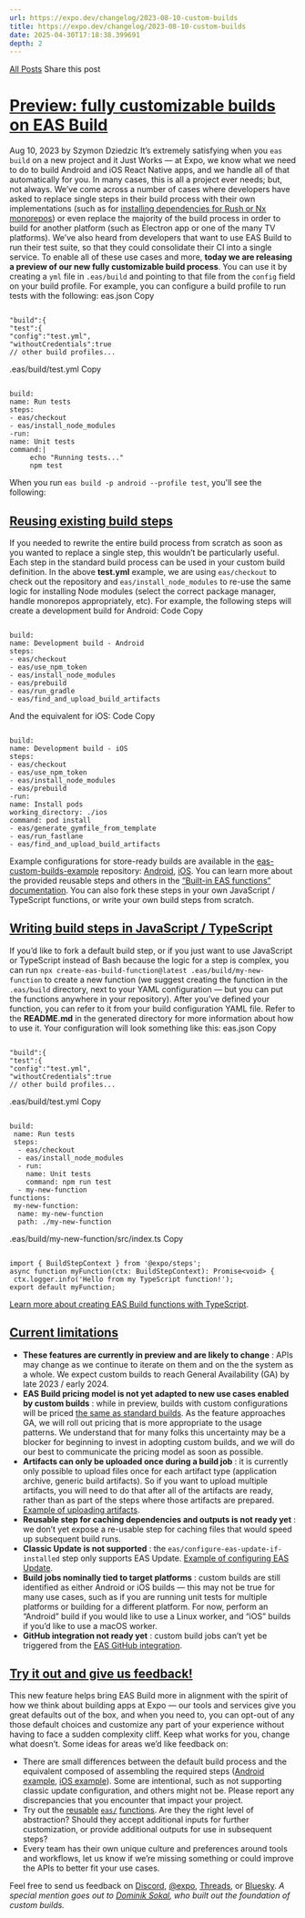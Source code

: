```yaml
---
url: https://expo.dev/changelog/2023-08-10-custom-builds
title: https://expo.dev/changelog/2023-08-10-custom-builds
date: 2025-04-30T17:18:38.399691
depth: 2
---
```


[All Posts](https://expo.dev/changelog)
Share this post
# [Preview: fully customizable builds on EAS Build](https://expo.dev/changelog/2023-08-10-custom-builds)
Aug 10, 2023 by
Szymon Dziedzic
It’s extremely satisfying when you `eas build` on a new project and it Just Works — at Expo, we know what we need to do to build Android and iOS React Native apps, and we handle all of that automatically for you. In many cases, this is all a project ever needs; but, not always.
We’ve come across a number of cases where developers have asked to replace single steps in their build process with their own implementations (such as for [installing dependencies for Rush or Nx monorepos](https://expo.canny.io/feature-requests/p/eas-custom-install-command)) or even replace the majority of the build process in order to build for another platform (such as Electron app or one of the many TV platforms). We’ve also heard from developers that want to use EAS Build to run their test suite, so that they could consolidate their CI into a single service.
To enable all of these use cases and more, **today we are releasing a preview of our new fully customizable build process**. You can use it by creating a `yml` file in `.eas/build` and pointing to that file from the `config` field on your build profile. For example, you can configure a build profile to run tests with the following:
eas.json
Copy
```

"build":{
"test":{
"config":"test.yml",
"withoutCredentials":true
// other build profiles...

```

.eas/build/test.yml
Copy
```

build:
name: Run tests
steps:
- eas/checkout
- eas/install_node_modules
-run:
name: Unit tests
command:|
     echo "Running tests..."
     npm test

```

When you run `eas build -p android --profile test`, you'll see the following:
## [Reusing existing build steps ](https://expo.dev/changelog/2023-08-10-custom-builds#reusing-existing-build-steps)
If you needed to rewrite the entire build process from scratch as soon as you wanted to replace a single step, this wouldn’t be particularly useful. Each step in the standard build process can be used in your custom build definition. In the above **test.yml** example, we are using `eas/checkout` to check out the repository and `eas/install_node_modules` to re-use the same logic for installing Node modules (select the correct package manager, handle monorepos appropriately, etc).
For example, the following steps will create a development build for Android:
Code
Copy
```

build:
name: Development build - Android
steps:
- eas/checkout
- eas/use_npm_token
- eas/install_node_modules
- eas/prebuild
- eas/run_gradle
- eas/find_and_upload_build_artifacts

```

And the equivalent for iOS:
Code
Copy
```

build:
name: Development build - iOS
steps:
- eas/checkout
- eas/use_npm_token
- eas/install_node_modules
- eas/prebuild
-run:
name: Install pods
working_directory: ./ios
command: pod install
- eas/generate_gymfile_from_template
- eas/run_fastlane
- eas/find_and_upload_build_artifacts

```

Example configurations for store-ready builds are available in the [eas-custom-builds-example](https://github.com/expo/eas-custom-builds-example/) repository: [Android](https://github.com/expo/eas-custom-builds-example/blob/main/.eas/build/production-build-android.yml), [iOS](https://github.com/expo/eas-custom-builds-example/blob/main/.eas/build/production-build-ios.yml).
You can learn more about the provided reusable steps and others in the [“Built-in EAS functions” documentation](https://docs.expo.dev/custom-builds/schema/#built-in-eas-functions). You can also fork these steps in your own JavaScript / TypeScript functions, or write your own build steps from scratch.
## [Writing build steps in JavaScript / TypeScript ](https://expo.dev/changelog/2023-08-10-custom-builds#writing-build-steps-in-javascript--typescript)
If you’d like to fork a default build step, or if you just want to use JavaScript or TypeScript instead of Bash because the logic for a step is complex, you can run `npx create-eas-build-function@latest .eas/build/my-new-function` to create a new function (we suggest creating the function in the `.eas/build` directory, next to your YAML configuration — but you can put the functions anywhere in your repository).
After you’ve defined your function, you can refer to it from your build configuration YAML file. Refer to the **README.md** in the generated directory for more information about how to use it. Your configuration will look something like this:
eas.json
Copy
```

"build":{
"test":{
"config":"test.yml",
"withoutCredentials":true
// other build profiles...

```

.eas/build/test.yml
Copy
```

build:
 name: Run tests
 steps:
  - eas/checkout
  - eas/install_node_modules
  - run:
    name: Unit tests
    command: npm run test
  - my-new-function
functions:
 my-new-function:
  name: my-new-function
  path: ./my-new-function

```

.eas/build/my-new-function/src/index.ts
Copy
```

import { BuildStepContext } from '@expo/steps';
async function myFunction(ctx: BuildStepContext): Promise<void> {
 ctx.logger.info('Hello from my TypeScript function!');
export default myFunction;

```

[Learn more about creating EAS Build functions with TypeScript](http://docs.expo.dev/custom-builds/functions/).
## [Current limitations ](https://expo.dev/changelog/2023-08-10-custom-builds#current-limitations)
  * **These features are currently in preview and are likely to change** : APIs may change as we continue to iterate on them and on the the system as a whole. We expect custom builds to reach General Availability (GA) by late 2023 / early 2024.
  * **EAS Build pricing model is not yet adapted to new use cases enabled by custom builds** : while in preview, builds with custom configurations will be priced [the same as standard builds](https://expo.dev/pricing). As the feature approaches GA, we will roll out pricing that is more appropriate to the usage patterns. We understand that for many folks this uncertainty may be a blocker for beginning to invest in adopting custom builds, and we will do our best to communicate the pricing model as soon as possible.
  * **Artifacts can only be uploaded once during a build job** : it is currently only possible to upload files once for each artifact type (application archive, generic build artifacts). So if you want to upload multiple artifacts, you will need to do that after all of the artifacts are ready, rather than as part of the steps where those artifacts are prepared. [Example of uploading artifacts](https://github.com/expo/eas-custom-builds-example/blob/main/.eas/build/upload.yml).
  * **Reusable step for caching dependencies and outputs is not ready yet** : we don’t yet expose a re-usable step for caching files that would speed up subsequent build runs.
  * **Classic Update is not supported** : the `eas/configure-eas-update-if-installed` step only supports EAS Update. [Example of configuring EAS Update](https://github.com/expo/eas-custom-builds-example/blob/d5556653daf68a230e349df5e5ef65f21a5c0753/.eas/build/eas-update-build-ios.yml#L27).
  * **Build jobs nominally tied to target platforms** : custom builds are still identified as either Android or iOS builds — this may not be true for many use cases, such as if you are running unit tests for multiple platforms or building for a different platform. For now, perform an “Android” build if you would like to use a Linux worker, and “iOS” builds if you’d like to use a macOS worker.
  * **GitHub integration not ready yet** : custom build jobs can’t yet be triggered from the [EAS GitHub integration](https://expo.dev/changelog/2023/07-19-github-linking).

## [Try it out and give us feedback! ](https://expo.dev/changelog/2023-08-10-custom-builds#try-it-out-and-give-us-feedback)
This new feature helps bring EAS Build more in alignment with the spirit of how we think about building apps at Expo — our tools and services give you great defaults out of the box, and when you need to, you can opt-out of any those default choices and customize any part of your experience without having to face a sudden complexity cliff. Keep what works for you, change what doesn’t.
Some ideas for areas we’d like feedback on:
  * There are small differences between the default build process and the equivalent composed of assembling the required steps ([Android example](https://github.com/expo/eas-custom-builds-example/blob/main/.eas/build/production-build-android.yml), [iOS example](https://github.com/expo/eas-custom-builds-example/blob/main/.eas/build/production-build-ios.yml)). Some are intentional, such as not supporting classic update configuration, and others might not be. Please report any discrepancies that you encounter that impact your project.
  * Try out the [reusable](https://docs.expo.dev/custom-builds/schema/#built-in-eas-functions) [`eas/`](https://docs.expo.dev/custom-builds/schema/#built-in-eas-functions) [functions](https://docs.expo.dev/custom-builds/schema/#built-in-eas-functions). Are they the right level of abstraction? Should they accept additional inputs for further customization, or provide additional outputs for use in subsequent steps?
  * Every team has their own unique culture and preferences around tools and workflows, let us know if we’re missing something or could improve the APIs to better fit your use cases.


Feel free to send us feedback on [Discord](https://chat.expo.dev/), [@expo](https://twitter.com/expo), [Threads](https://www.threads.net/@expo.dev), or [Bluesky](https://bsky.app/profile/expo.dev).
_A special mention goes out to_  _[Dominik Sokal](https://github.com/dsokal), who built out the foundation of custom builds._

